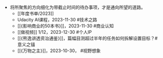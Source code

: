 - 将所聚焦的方向细化为带截止时间的待办事项，才是通向所望的道路。
	- [[年度书单/2023]]
	- Udacity AI课程，2023-11-30 #技术之路
	- [[《影响商业的50本书》]]，2023-11-30 #商业认知
	- [[做视频]] 1/12，2023-12-30 #个人IP
	- [[《熊逸讲透资治通鉴》]]，篇幅目测超过半年的任务如何拆解设置目标？#意义之锚
	- [[《万物之主》]]，2023-10-30， #视野想象